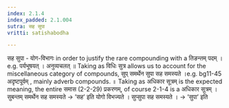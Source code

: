 ```yaml
---
index: 2.1.4
index_padded: 2.1.004
sutra: सह सुपा
vritti: satishabodha

---
```

 सह सुपा - योग-विभागः in order to justify the rare compounding with a तिङन्तम् पदम् । e.g. पर्यभूषयत् । अनुव्यचलत् ॥ Taking as विधिः सुत्र allows us to account for the miscellaneous category of compounds, सुप् समर्थेन सुपा सह समस्यते ।e.g. bg11-45 अदृष्टपूर्वम् , mainly adverb compounds. ॥ Taking as अधिकार सूत्रम्  is the expected meaning, the entire समास (2-2-29) प्रकरणम्, of course 2-1-4 is a अधिकार सूत्रम् । सुबन्तम् समर्थेन सह समस्यते → ’सह’ इति योगो विभज्यते । सुप्सुपा सह समस्यते । → ’सुपा’ इति